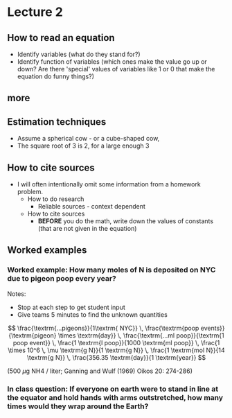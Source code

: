 


# Lecture 2

## How to read an equation

* Identify variables (what do they stand for?)
* Identify function of variables (which ones make the value go up or down? Are there 'special' values of variables like 1 or 0 that make the equation do funny things?)

## more

## Estimation techniques

* Assume a spherical cow - or a cube-shaped cow, 
* The square root of 3 is 2, for a large enough 3

## How to cite sources

* I will often intentionally omit some information from a homework problem.
    * How to do research
        * Reliable sources - context dependent
    * How to cite sources
        * **BEFORE** you do the math, write down the values of constants (that are not given in the equation)

## Worked examples

### Worked example: How many moles of N is deposited on NYC due to pigeon poop every year?

Notes:
* Stop at each step to get student input
* Give teams 5 minutes to find the unknown quantities

$$
\frac{\textrm{...pigeons}}{1\textrm{ NYC}} \,
\frac{\textrm{poop events}}{\textrm{pigeon} \times \textrm{day}} \,
\frac{\textrm{...ml poop}}{\textrm{1 poop event}} \,
\frac{1 \textrm{l poop}}{1000 \textrm{ml poop}} \,
\frac{1 \times 10^6 \, \mu \textrm{g N}}{1 \textrm{g N}} \,
\frac{1 \textrm{mol N}}{14 \textrm{g N}} \,
\frac{356.35 \textrm{day}}{1 \textrm{year}}
$$

(500 $\mu$g NH4 / liter; Ganning and Wulf (1969) Oikos 20: 274-286)

### In class question: If everyone on earth were to stand in line at the equator and hold hands with arms outstretched, how many times would they wrap around the Earth?
